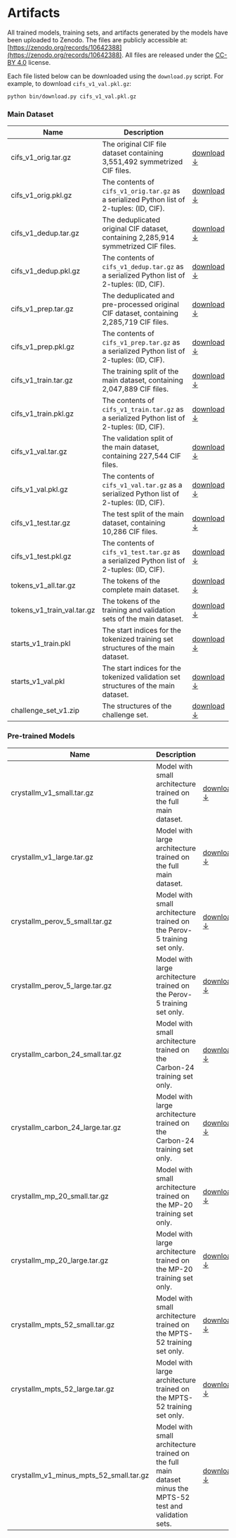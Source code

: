 Artifacts
=========

All trained models, training sets, and artifacts generated by the models have been uploaded to Zenodo. The files are 
publicly accessible at: [https://zenodo.org/records/10642388](https://zenodo.org/records/10642388). All files are 
released under the [CC-BY 4.0](https://creativecommons.org/licenses/by/4.0/) license.

Each file listed below can be downloaded using the `download.py` script. For example, to download `cifs_v1_val.pkl.gz`:
```shell
python bin/download.py cifs_v1_val.pkl.gz
```

### Main Dataset

| Name                       | Description                                                                                  |                                                                                           |
|----------------------------|----------------------------------------------------------------------------------------------|-------------------------------------------------------------------------------------------|
| cifs_v1_orig.tar.gz        | The original CIF file dataset containing 3,551,492 symmetrized CIF files.                    | [download &#x2193;](https://zenodo.org/records/10642388/files/cifs_v1_orig.tar.gz)        |
| cifs_v1_orig.pkl.gz        | The contents of `cifs_v1_orig.tar.gz` as a serialized Python list of 2-tuples: (ID, CIF).    | [download &#x2193;](https://zenodo.org/records/10642388/files/cifs_v1_orig.pkl.gz)        |
| cifs_v1_dedup.tar.gz       | The deduplicated original CIF dataset, containing 2,285,914 symmetrized CIF files.           | [download &#x2193;](https://zenodo.org/records/10642388/files/cifs_v1_dedup.tar.gz)       |
| cifs_v1_dedup.pkl.gz       | The contents of `cifs_v1_dedup.tar.gz` as a serialized Python list of 2-tuples: (ID, CIF).   | [download &#x2193;](https://zenodo.org/records/10642388/files/cifs_v1_dedup.pkl.gz)       |
| cifs_v1_prep.tar.gz        | The deduplicated and pre-processed original CIF dataset, containing 2,285,719 CIF files.     | [download &#x2193;](https://zenodo.org/records/10642388/files/cifs_v1_prep.tar.gz)        |
| cifs_v1_prep.pkl.gz        | The contents of `cifs_v1_prep.tar.gz` as a serialized Python list of 2-tuples: (ID, CIF).    | [download &#x2193;](https://zenodo.org/records/10642388/files/cifs_v1_prep.pkl.gz)        |
| cifs_v1_train.tar.gz       | The training split of the main dataset, containing 2,047,889 CIF files.                      | [download &#x2193;](https://zenodo.org/records/10642388/files/cifs_v1_train.tar.gz)       |
| cifs_v1_train.pkl.gz       | The contents of `cifs_v1_train.tar.gz` as a serialized Python list of 2-tuples: (ID, CIF).   | [download &#x2193;](https://zenodo.org/records/10642388/files/cifs_v1_train.pkl.gz)       |
| cifs_v1_val.tar.gz         | The validation split of the main dataset, containing 227,544 CIF files.                      | [download &#x2193;](https://zenodo.org/records/10642388/files/cifs_v1_val.tar.gz)         |
| cifs_v1_val.pkl.gz         | The contents of `cifs_v1_val.tar.gz` as a serialized Python list of 2-tuples: (ID, CIF).     | [download &#x2193;](https://zenodo.org/records/10642388/files/cifs_v1_val.pkl.gz)         |
| cifs_v1_test.tar.gz        | The test split of the main dataset, containing 10,286 CIF files.                             | [download &#x2193;](https://zenodo.org/records/10642388/files/cifs_v1_test.tar.gz)        |
| cifs_v1_test.pkl.gz        | The contents of `cifs_v1_test.tar.gz` as a serialized Python list of 2-tuples: (ID, CIF).    | [download &#x2193;](https://zenodo.org/records/10642388/files/cifs_v1_test.pkl.gz)        |
| tokens_v1_all.tar.gz       | The tokens of the complete main dataset.                                                     | [download &#x2193;](https://zenodo.org/records/10642388/files/tokens_v1_all.tar.gz)       |
| tokens_v1_train_val.tar.gz | The tokens of the training and validation sets of the main dataset.                          | [download &#x2193;](https://zenodo.org/records/10642388/files/tokens_v1_train_val.tar.gz) |
| starts_v1_train.pkl        | The start indices for the tokenized training set structures of the main dataset.             | [download &#x2193;](https://zenodo.org/records/10642388/files/starts_v1_train.pkl)        |
| starts_v1_val.pkl          | The start indices for the tokenized validation set structures of the main dataset.           | [download &#x2193;](https://zenodo.org/records/10642388/files/starts_v1_val.pkl)          |
| challenge_set_v1.zip       | The structures of the challenge set.                                                         | [download &#x2193;](https://zenodo.org/records/10642388/files/challenge_set_v1.zip)       |

### Pre-trained Models

| Name                                    | Description                                                                                                |                                                                                                        |
| ----------------------------------------|------------------------------------------------------------------------------------------------------------|--------------------------------------------------------------------------------------------------------|
| crystallm_v1_small.tar.gz               | Model with small architecture trained on the full main dataset.                                            | [download &#x2193;](https://zenodo.org/records/10642388/files/crystallm_v1_small.tar.gz)               |
| crystallm_v1_large.tar.gz               | Model with large architecture trained on the full main dataset.                                            | [download &#x2193;](https://zenodo.org/records/10642388/files/crystallm_v1_large.tar.gz)               |
| crystallm_perov_5_small.tar.gz          | Model with small architecture trained on the Perov-5 training set only.                                    | [download &#x2193;](https://zenodo.org/records/10642388/files/crystallm_perov_5_small.tar.gz)          |
| crystallm_perov_5_large.tar.gz          | Model with large architecture trained on the Perov-5 training set only.                                    | [download &#x2193;](https://zenodo.org/records/10642388/files/crystallm_perov_5_large.tar.gz)          |
| crystallm_carbon_24_small.tar.gz        | Model with small architecture trained on the Carbon-24 training set only.                                  | [download &#x2193;](https://zenodo.org/records/10642388/files/crystallm_carbon_24_small.tar.gz)        |
| crystallm_carbon_24_large.tar.gz        | Model with large architecture trained on the Carbon-24 training set only.                                  | [download &#x2193;](https://zenodo.org/records/10642388/files/crystallm_carbon_24_large.tar.gz)        |
| crystallm_mp_20_small.tar.gz            | Model with small architecture trained on the MP-20 training set only.                                      | [download &#x2193;](https://zenodo.org/records/10642388/files/crystallm_mp_20_small.tar.gz)            |
| crystallm_mp_20_large.tar.gz            | Model with large architecture trained on the MP-20 training set only.                                      | [download &#x2193;](https://zenodo.org/records/10642388/files/crystallm_mp_20_large.tar.gz)            |
| crystallm_mpts_52_small.tar.gz          | Model with small architecture trained on the MPTS-52 training set only.                                    | [download &#x2193;](https://zenodo.org/records/10642388/files/crystallm_mpts_52_small.tar.gz)          |
| crystallm_mpts_52_large.tar.gz          | Model with large architecture trained on the MPTS-52 training set only.                                    | [download &#x2193;](https://zenodo.org/records/10642388/files/crystallm_mpts_52_large.tar.gz)          |
| crystallm_v1_minus_mpts_52_small.tar.gz | Model with small architecture trained on the full main dataset minus the MPTS-52 test and validation sets. | [download &#x2193;](https://zenodo.org/records/10642388/files/crystallm_v1_minus_mpts_52_small.tar.gz) |
